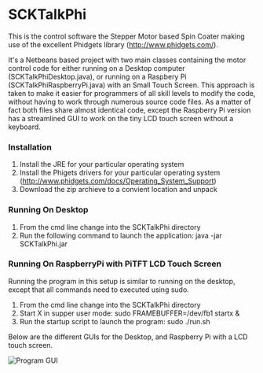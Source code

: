 SCKTalkPhi
==========

This is the control software the Stepper Motor based Spin Coater making use of the excellent Phidgets library (http://www.phidgets.com/).

It's a Netbeans based project with two main classes containing the motor control code for either running on a Desktop computer (SCKTalkPhiDesktop.java), or running on a Raspbery Pi (SCKTalkPhiRaspberryPi.java) with an Small Touch Screen.  This approach is taken to make it easier for programmers of all skill levels to modify the code, without having to work through numerous source code files. As a matter of fact both files share almost identical code, except the Raspberry Pi version has a streamlined GUI to work on the tiny LCD touch screen without a keyboard.

### Installation
1. Install the JRE for your particular operating system
2. Install the Phigets drivers for your particular operating system (http://www.phidgets.com/docs/Operating_System_Support) 
3. Download the zip archieve to a convient location and unpack

### Running On Desktop
1. From the cmd line change into the SCKTalkPhi directory
2. Run the following command to launch the application: java -jar SCKTalkPhi.jar

### Running On RaspberryPi with PiTFT LCD Touch Screen
Running the program in this setup is similar to running on the desktop, except that all commands need to executed using sudo.

1. From the cmd line change into the SCKTalkPhi directory
2. Start X in supper user mode: sudo FRAMEBUFFER=/dev/fb1 startx &
3. Run the startup script to launch the program: sudo ./run.sh

Below are the different GUIs for the Desktop, and Raspberry Pi with a LCD touch screen.

![Program GUI](http://2.bp.blogspot.com/-c19xd2HZ4sU/VNlJxDzBSWI/AAAAAAAAASU/MZaRfr6UHkA/s1600/SCKTalkPhiGUI.png)


